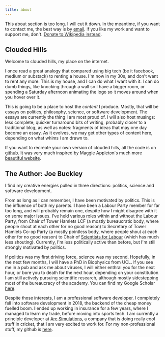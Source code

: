 ```yaml
---
title: about
---
```

This about section is too long. I will cut it down. In the meantime, if you want to contact me, the best way is by [email](mailto:joe@buckleyresearch.com). If you like my work and want to support me, don't. [Donate to Wikipedia instead](https://donate.wikimedia.org/w/index.php).

## Clouded Hills
Welcome to clouded hills, my place on the internet.

I once read a great analogy that compared using big tech (be it facebook, medium or substack) to renting a house. I'm now in my 30s, and don't want to rent any more. This is my house, and I can do what I want with it. I can do dumb things, like knocking through a wall so I have a bigger room, or spending a Saturday afternoon animating the logo so it moves around when you hover over it.

This is going to be a place to host the <i>content</i> I produce. Mostly, that will be essays on politics, philosophy, science, or software development. The essays are currently the thing I am most proud of. I will also host musings: less complete, quicker turnaround bits of writing, probably closer to a traditional blog, as well as notes: fragments of ideas that may one day become an essay. As it evolves, we may get other types of content here, depending on what whims I am drawn to.

If you want to recreate your own version of clouded hills, all the code is on [github](https://github.com/buckleyresearchltd/cloudedhills). It was very much inspired by Maggie Appleton's much more [beautiful website](https://maggieappleton.com).

## The Author: Joe Buckley

I find my creative energies pulled in three directions: politics, science and software development.

From as long as I can remember, I have been motivated by politics. This is the influence of both my parents. I have been a Labour Party member for far too long, and will probably remain one, despite how I might disagree with it on some major issues. I've held various roles within and without the Labour Party, from Chair of Tower Hamlets LCF (a mostly bureaucratic body, where people shout at each other for no good reason) to Secretary of Tower Hamlets Co-op Party (a mostly pointless body, where people shout at each other for no good reason) to Chair of [Scientists for Labour](https://www.scientistsforlabour.org.uk/) (which has much less shouting). Currently, I'm less politically active than before, but I'm still strongly motivated by politics.
	
If politics was my first driving force, science was my second. Hopefully, in the next few months, I will have a PhD in Biophysics from UCL. If you see me in a pub and ask me about viruses, I will either enthral you for the next hour, or bore you to death for the next hour, depending on your constitution. I am still actively pursuing scientific research, although mostly sidestepping most of the bureaucracy of the academy. You can find my Google Scholar [here](https://scholar.google.co.uk/citations?user=wFKtzcUAAAAJ&hl=en).

Despite those interests, I am a professional software developer. I completely fell into software development in 2018, the backend of the cheap money fuelled boom. I ended up working in insurance for a few years, where I managed to learn my trade, before moving into sports tech. I am currently a principle developer at [Arc Simulations](https://arcsim.io), a company that is doing really cool stuff in cricket, that I am very excited to work for. For my non-professional stuff, my github is [here](https://github.com/zccajgb).  